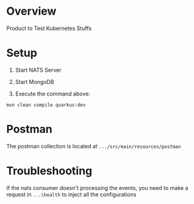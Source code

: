 # Overview

Product to Test Kubernetes Stuffs

# Setup

1. Start NATS Server

2. Start MongoDB

3. Execute the command above:

`mvn clean compile quarkus:dev`

# Postman

The postman collection is located at `.../src/main/resources/postman`

# Troubleshooting

If the nats consumer doesn't processing the events, you need to make a request in `...\health` to inject all the configurations